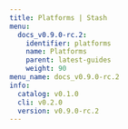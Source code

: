 ```yaml
---
title: Platforms | Stash
menu:
  docs_v0.9.0-rc.2:
    identifier: platforms
    name: Platforms
    parent: latest-guides
    weight: 90
menu_name: docs_v0.9.0-rc.2
info:
  catalog: v0.1.0
  cli: v0.2.0
  version: v0.9.0-rc.2
---
```


